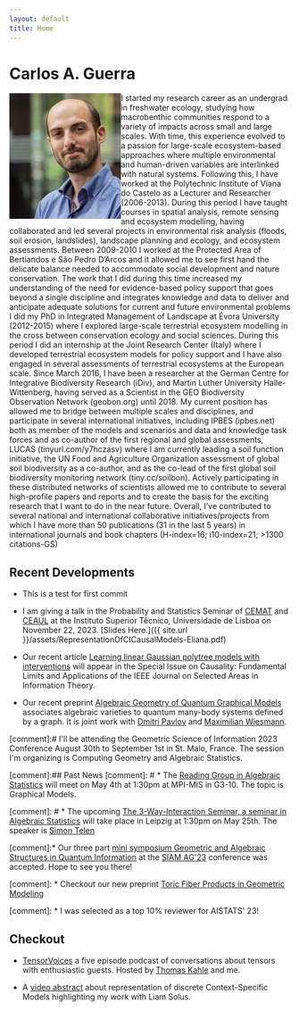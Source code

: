 ```yaml
---
layout: default
title: Home
---
```


# Carlos A. Guerra
<img src="Carlos.jpg" alt="Carlos" align="left" style="width:200px;height:225px;">
  I started my research career as an undergrad in freshwater ecology, studying how macrobenthic communities respond to a variety of impacts across small and large scales. With time, this experience   evolved to a passion for large-scale ecosystem-based approaches where multiple environmental and human-driven variables are interlinked with natural systems. Following this, I have worked at the    Polytechnic Institute of Viana do Castelo as a Lecturer and Researcher (2006-2013). During this period I have taught courses in spatial analysis, remote sensing and ecosystem modelling, having      collaborated and led several projects in environmental risk analysis (floods, soil erosion, landslides), landscape planning and ecology, and ecosystem assessments. Between 2009-2010 I worked at the Protected Area of Bertiandos e São Pedro D’Arcos and it allowed me to see first hand the delicate balance needed to accommodate social development and nature conservation. The work that I did during this time increased my understanding of the need for evidence-based policy support that goes beyond a single discipline and integrates knowledge and data to deliver and anticipate adequate solutions for current and future environmental problems I did my PhD in Integrated Management of Landscape at Évora University (2012-2015) where I explored large-scale terrestrial ecosystem modelling in the cross between conservation ecology and social sciences. During this period I did an internship at the Joint Research Center (Italy) where I developed terrestrial ecosystem models for policy support and I have also engaged in several assessments of terrestrial ecosystems at the European scale. Since March 2016, I have been a researcher at the German Centre for Integrative Biodiversity Research (iDiv), and Martin Luther University Halle-Wittenberg, having served as a Scientist in the GEO Biodiversity Observation Network (geobon.org) until 2018. My current position has allowed me to bridge between multiple scales and disciplines, and participate in several international initiatives, including IPBES (ipbes.net) both as member of the models and scenarios and data and knowledge task forces and as co-author of the first regional and global assessments, LUCAS (tinyurl.com/y7hczasv) where I am currently leading a soil function initiative, the UN Food and Agriculture Organization assessment of global soil biodiversity as a co-author, and as the co-lead of the first global soil biodiversity monitoring network (tiny.cc/soilbon). Actively participating in these distributed networks of scientists allowed me to contribute to several high-profile papers and reports and to create the basis for the exciting research that I want to do in the near future. Overall, I’ve contributed to several national and international collaborative initiatives/projects from which I have more than 50 publications (31 in the last 5 years) in international journals and book chapters (H-index=16; i10-index=21; >1300 citations-GS) 

## Recent Developments

* This is a test for first commit

* I am giving a talk  in the Probability and Statistics Seminar of [CEMAT](https://cemat.tecnico.ulisboa.pt/main.php) and [CEAUL](https://ceaul.org/o-centro/) at the Instituto Superior Têcnico, Universidade de Lisboa on November 22, 2023. [Slides Here.]({{ site.url }}/assets/RepresentationOfCICausalModels-Eliana.pdf)

* Our recent article [Learning linear Gaussian polytree models with interventions](https://ieeexplore.ieee.org/document/10299801) will appear in the Special Issue on Causality: Fundamental Limits and Applications of the IEEE Journal on Selected Areas in Information Theory.

* Our recent preprint [Algebraic Geometry of Quantum Graphical Models](https://arxiv.org/abs/2308.11538) associates
algebraic varieties to quantum many-body systems defined by a graph. It is joint work with
[Dmitri Pavlov](https://dmmpavlov.github.io) and [Maximilian Wiesmann](https://maximilianwiesmann.github.io).

[comment]:# I'll be attending the Geometric Science of Information 2023 Conference August 30th to September 1st in St. Malo, France. The session I'm organizing is Computing Geometry and Algebraic Statistics.

[comment]:## Past News
[comment]: # * The [Reading Group in Algebraic Statistics](https://emduart2.github.io/2023/03/15/ReadingGroupAstat.html) will meet on May 4th at 1:30pm at MPI-MIS in G3-10. The topic is Graphical Models.

[comment]: # * The upcoming  [The 3-Way-Interaction Seminar, a seminar in Algebraic Statistics](http://3-way-interaction.de) will take place in Leipzig at 1:30pm on May 25th. The speaker is [Simon Telen](https://simontelen.webnode.page)

[comment]:* Our three part [mini symposium Geometric and Algebraic Structures in Quantum Information](https://meetings.siam.org/sess/dsp_programsess.cfm?SESSIONCODE=77689)  at the [SIAM AG'23](https://www.siam.org/conferences/cm/conference/ag23?_ga=2.84031961.1391181692.1683103512-1015601264.1670088792) conference was accepted. Hope to see you there!

[comment]: * Checkout our new preprint [Toric Fiber Products in Geometric Modeling](https://arxiv.org/abs/2303.08754)

[comment]: * I was selected as a top 10% reviewer for AISTATS' 23!



## Checkout
* [TensorVoices](https://tensorvoices.de) a five episode podcast of conversations about tensors with enthusiastic guests. Hosted by 
    [Thomas Kahle](https://thomas-kahle.de) and me.

* A [video abstract](https://www.youtube.com/watch?v=CccVNRFmR1I) about representation of discrete Context-Specific Models highlighting my work with Liam Solus.

